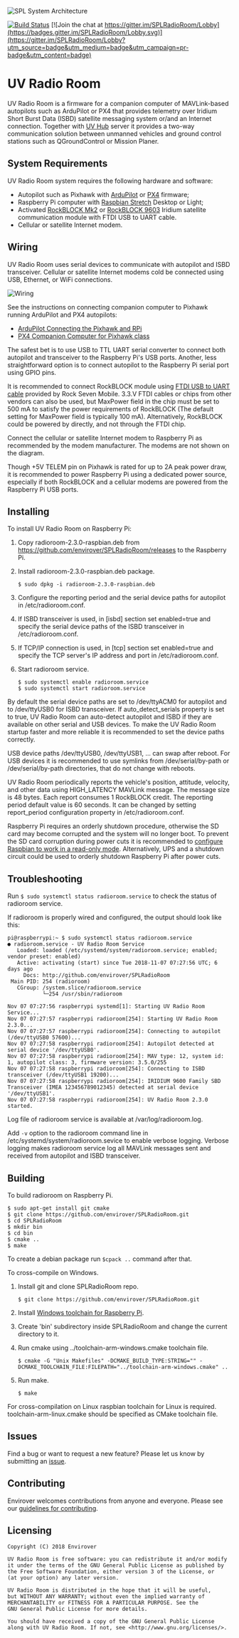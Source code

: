 ![SPL System Architecture](https://s3-us-west-2.amazonaws.com/envirover/images/SPL-2.1.jpg)

[![Build Status](https://travis-ci.org/envirover/SPLRadioRoom.svg?branch=master)](https://travis-ci.org/envirover/SPLRadioRoom)
[![Join the chat at https://gitter.im/SPLRadioRoom/Lobby](https://badges.gitter.im/SPLRadioRoom/Lobby.svg)](https://gitter.im/SPLRadioRoom/Lobby?utm_source=badge&utm_medium=badge&utm_campaign=pr-badge&utm_content=badge)

# UV Radio Room

UV Radio Room is a firmware for a companion computer of MAVLink-based autopilots such as ArduPilot or PX4 that provides telemetry over Iridium Short Burst Data (ISBD) satellite messaging system or/and an Internet connection. Together with [UV Hub](http://envirover.com/docs/uvhub.html) server it provides a two-way communication solution between unmanned vehicles and ground control stations such as QGroundControl or Mission Planer.

## System Requirements

UV Radio Room system requires the following hardware and software:
* Autopilot such as Pixhawk with [ArduPilot](http://ardupilot.org/) or [PX4](http://px4.io/) firmware;
* Raspberry Pi computer with [Raspbian Stretch](https://www.raspberrypi.org/downloads/raspbian/) Desktop or Light;
* Activated [RockBLOCK Mk2](http://www.rock7mobile.com/products-rockblock) or [RockBLOCK 9603](http://www.rock7mobile.com/products-rockblock-9603) Iridium satellite communication module with FTDI USB to UART cable.
* Cellular or satellite Internet modem.

## Wiring 

UV Radio Room uses serial devices to communicate with autopilot and ISBD transceiver. Cellular or satellite Internet modems cold be connected using USB, Ethernet, or WiFi connections.

![Wiring](https://s3-us-west-2.amazonaws.com/envirover/images/RadioRoomWiring3.jpg)

See the instructions on connecting companion computer to Pixhawk running ArduPilot and PX4 autopilots:
- [ArduPilot Connecting the Pixhawk and RPi](http://ardupilot.org/dev/docs/raspberry-pi-via-mavlink.html)
- [PX4 Companion Computer for Pixhawk class](https://dev.px4.io/en/companion_computer/pixhawk_companion.html)

The safest bet is to use USB to TTL UART serial converter to connect both autopilot and transceiver to the Raspberry Pi's USB ports. Another, less straightforward option is to connect autopilot to the Raspberry Pi serial port using GPIO pins. 

It is recommended to connect RockBLOCK module using [FTDI USB to UART cable](https://www.rock7.com/shop-product-detail?productId=16) provided by Rock Seven Mobile. 3.3.V FTDI cables or chips from other vendors can also be used, but MaxPower field in the chip must be set to 500 mA to satisfy the power requirements of RockBLOCK (The default setting for MaxPower field is typically 100 mA). Alternatively, RockBLOCK could be powered by directly, and not through the FTDI chip.

Connect the cellular or satellite Internet modem to Raspberry Pi as recommended by the modem manufacturer. The modems are not shown on the diagram.

Though +5V TELEM pin on Pixhawk is rated for up to 2A peak power draw, it is recommended to power Raspberry Pi using a dedicated power source, especially if both RockBLOCK and a cellular modems are powered from the Raspberry Pi USB ports.

## Installing

To install UV Radio Room on Raspberry Pi:

1. Copy radioroom-2.3.0-raspbian.deb from https://github.com/envirover/SPLRadioRoom/releases to the Raspberry Pi. 
2. Install radioroom-2.3.0-raspbian.deb package.

   ``$ sudo dpkg -i radioroom-2.3.0-raspbian.deb``

3. Configure the reporting period and the serial device paths for autopilot in /etc/radioroom.conf.
4. If ISBD transceiver is used, in [isbd] section set enabled=true and specify the serial device paths of the ISBD transceiver in /etc/radioroom.conf.
5. If TCP/IP connection is used, in [tcp] section set enabled=true and specify the TCP server's IP address and port in /etc/radioroom.conf.
6. Start radioroom service.

   ```
   $ sudo systemctl enable radioroom.service
   $ sudo systemctl start radioroom.service
   ```
   
By default the serial device paths are set to /dev/ttyACM0 for autopilot and to /dev/ttyUSB0 for ISBD transceiver. If auto_detect_serials property is set to true, UV Radio Room can auto-detect autopilot and ISBD if they are available on other serial and USB devices. To make the UV Radio Room startup faster and more reliable it is recommended to set the device paths correctly. 

USB device paths /dev/ttyUSB0, /dev/ttyUSB1, ... can swap after reboot. For USB devices it is recommended to use symlinks from /dev/serial/by-path or /dev/serial/by-path directories, that do not change with reboots. 

UV Radio Room periodically reports the vehicle's position, attitude, velocity, and other data using HIGH_LATENCY MAVLink message. The message size is 48 bytes. Each report consumes 1 RockBLOCK credit. The reporting period default value is 60 seconds. It can be changed by setting report_period configuration property in /etc/radioroom.conf.

Raspberry Pi requires an orderly shutdown procedure, otherwise the SD card may become corrupted and the system will no longer boot. To prevent the SD card corruption during power cuts it is recommended to [configure Raspbian to work in a read-only mode](https://learn.adafruit.com/read-only-raspberry-pi/). Alternatively, UPS and a shutdown circuit could be used to orderly shutdown Raspberry Pi after power cuts.
  
## Troubleshooting

Run ``$ sudo systemctl status radioroom.service`` to check the status of radioroom service.

If radioroom is properly wired and configured, the output should look like this:

```
pi@raspberrypi:~ $ sudo systemctl status radioroom.service
● radioroom.service - UV Radio Room Service
   Loaded: loaded (/etc/systemd/system/radioroom.service; enabled; vendor preset: enabled)
   Active: activating (start) since Tue 2018-11-07 07:27:56 UTC; 6 days ago
     Docs: http://github.com/envirover/SPLRadioRoom
 Main PID: 254 (radioroom)
   CGroup: /system.slice/radioroom.service
           └─254 /usr/sbin/radioroom

Nov 07 07:27:56 raspberrypi systemd[1]: Starting UV Radio Room Service...
Nov 07 07:27:57 raspberrypi radioroom[254]: Starting UV Radio Room 2.3.0...
Nov 07 07:27:57 raspberrypi radioroom[254]: Connecting to autopilot (/dev/ttyUSB0 57600)...
Nov 07 07:27:58 raspberrypi radioroom[254]: Autopilot detected at serial device '/dev/ttyUSB0'.
Nov 07 07:27:58 raspberrypi radioroom[254]: MAV type: 12, system id: 1, autopilot class: 3, firmware version: 3.5.0/255
Nov 07 07:27:58 raspberrypi radioroom[254]: Connecting to ISBD transceiver (/dev/ttyUSB1 19200)...
Nov 07 07:27:58 raspberrypi radioroom[254]: IRIDIUM 9600 Family SBD Transceiver (IMEA 123456789012345) detected at serial device '/dev/ttyUSB1'.
Nov 07 07:27:58 raspberrypi radioroom[254]: UV Radio Room 2.3.0 started.
```

Log file of radioroom service is available at /var/log/radioroom.log.

Add ``-v`` option to the radioroom command line in /etc/systemd/system/radioroom.sevice to enable verbose logging. Verbose logging makes radioroom service log all MAVLink messages sent and received from autopilot and ISBD transceiver.

## Building

To build radioroom on Raspberry Pi. 

```
$ sudo apt-get install git cmake
$ git clone https://github.com/envirover/SPLRadioRoom.git
$ cd SPLRadioRoom
$ mkdir bin
$ cd bin
$ cmake ..
$ make
```

To create a debian package run ``$cpack ..`` command after that.

To cross-compile on Windows.
1. Install git and clone SPLRadioRoom repo.

   ``$ git clone https://github.com/envirover/SPLRadioRoom.git``
   
2. Install [Windows toolchain for Raspberry Pi](http://gnutoolchains.com/raspberry/).
3. Create 'bin' subdirectory inside SPLRadioRoom and change the current directory to it.
4. Run cmake using ../toolchain-arm-windows.cmake toolchain file.

   ``$ cmake -G "Unix Makefiles" -DCMAKE_BUILD_TYPE:STRING="" -DCMAKE_TOOLCHAIN_FILE:FILEPATH="../toolchain-arm-windows.cmake" ..`` 
5. Run make.

   ``$ make``
   
For cross-compilation on Linux raspbian toolchain for Linux is required. toolchain-arm-linux.cmake should be specified as CMake toolchain file. 

## Issues

Find a bug or want to request a new feature?  Please let us know by submitting an [issue](https://github.com/envirover/support/issues).

## Contributing

Envirover welcomes contributions from anyone and everyone. Please see our [guidelines for contributing](https://github.com/envirover/SPLRadioRoom/blob/master/CONTRIBUTING.md).

Licensing
---------
```
Copyright (C) 2018 Envirover

UV Radio Room is free software: you can redistribute it and/or modify
it under the terms of the GNU General Public License as published by
the Free Software Foundation, either version 3 of the License, or
(at your option) any later version.

UV Radio Room is distributed in the hope that it will be useful,
but WITHOUT ANY WARRANTY; without even the implied warranty of
MERCHANTABILITY or FITNESS FOR A PARTICULAR PURPOSE. See the
GNU General Public License for more details.

You should have received a copy of the GNU General Public License
along with UV Radio Room. If not, see <http://www.gnu.org/licenses/>.
```
